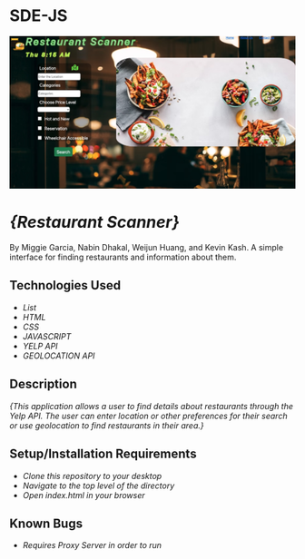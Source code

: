 # SDE-JS

<img src="src/App_Screenshot.jpeg" alt="screnshot of app" />

# _{Restaurant Scanner}_

By Miggie Garcia, Nabin Dhakal, Weijun Huang, and Kevin Kash.
A simple interface for finding restaurants and information about them.

## Technologies Used

- _List_
- _HTML_
- _CSS_
- _JAVASCRIPT_
- _YELP API_
- _GEOLOCATION API_

## Description

_{This application allows a user to find details about restaurants through the Yelp API. The user can enter location or other preferences for their search or use geolocation to find restaurants in their area.}_

## Setup/Installation Requirements

- _Clone this repository to your desktop_
- _Navigate to the top level of the directory_
- _Open index.html in your browser_

## Known Bugs

- _Requires Proxy Server in order to run_
